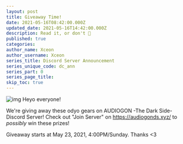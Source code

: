 ```yaml
---
layout: post
title: Giveaway Time!
date: 2021-05-16T08:42:00.000Z
updated_date: 2021-05-16T14:42:00.000Z
description: Read it, or don't 🤷
published: true
categories:
author_name: Xceon
author_username: Xceon
series_title: Discord Server Announcement
series_unique_code: dc_ann
series_part: 0
series_page_title: 
skip_toc: true
---
```

![img](https://i.postimg.cc/CxxvNCJ0/audiogon-banner-entry-2.png)
Heyo everyone!

We're giving away these odyo gears on AUDIOGON -The Dark Side- Discord Server!
Check out "Join Server" on https://audiogonds.xyz/ to *possibly* win these prizes!

Giveaway starts at May 23, 2021, 4:00PM/Sunday.
Thanks <3

